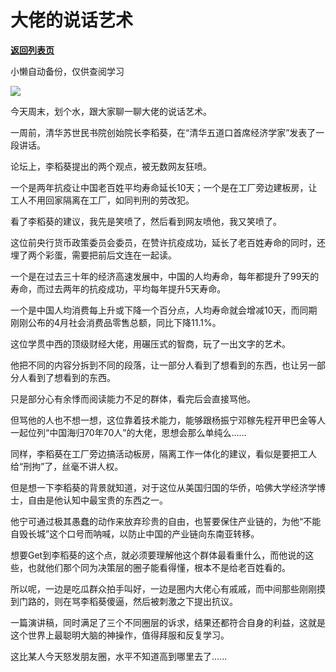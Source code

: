 # 大佬的说话艺术

[**返回列表页**](/gzh/政事堂2019)

小懒自动备份，仅供查阅学习

![](https://mmbiz.qpic.cn/mmbiz_jpg/rxhS23yu8cM3Cz8T5214ZQmbEK7SteMYaUcuua8Cdd8evxI5msprK5P4wRwQsKBaZUnxLlrnoxX4NSzOe09kEQ/640?wx_fmt=jpeg)

  

今天周末，划个水，跟大家聊一聊大佬的说话艺术。

  

一周前，清华苏世民书院创始院长李稻葵，在“清华五道口首席经济学家”发表了一段讲话。

  

论坛上，李稻葵提出的两个观点，被无数网友狂喷。

  

一个是两年抗疫让中国老百姓平均寿命延长10天；一个是在工厂旁边建板房，让工人不用回家隔离在工厂，如同判刑的劳改犯。

  

看了李稻葵的建议，我先是笑喷了，然后看到网友喷他，我又笑喷了。

  

这位前央行货币政策委员会委员，在赞许抗疫成功，延长了老百姓寿命的同时，还埋了两个彩蛋，需要把前后文连在一起读。

  

一个是在过去三十年的经济高速发展中，中国的人均寿命，每年都提升了99天的寿命，而过去两年的抗疫成功，平均每年提升5天寿命。

  

一个是中国人均消费每上升或下降一个百分点，人均寿命就会增减10天，而同期刚刚公布的4月社会消费品零售总额，同比下降11.1%。

  

这位学贯中西的顶级财经大佬，用碾压式的智商，玩了一出文字的艺术。

  

他把不同的内容分拆到不同的段落，让一部分人看到了想看到的东西，也让另一部分人看到了想看到的东西。

  

只是部分心有余悸而阅读能力不足的群体，看完后会直接骂他。  

  

但骂他的人也不想一想，这位靠着技术能力，能够跟杨振宁邓稼先程开甲巴金等人一起位列“中国海归70年70人”的大佬，思想会那么单纯么......  

  

同样，李稻葵在工厂旁边搞活动板房，隔离工作一体化的建议，看似是要把工人给“刑拘”了，丝毫不讲人权。  

  

但是想一下李稻葵的背景就知道，对于这位从美国归国的华侨，哈佛大学经济学博士，自由是他认知中最宝贵的东西之一。

  

他宁可通过极其愚蠢的动作来放弃珍贵的自由，也誓要保住产业链的，为他“不能自毁长城”这个口号而呐喊，以防止中国的产业链向东南亚转移。  

  

想要Get到李稻葵的这个点，就必须要理解他这个群体最看重什么，而他说的这些，也就他们那个同为决策层的圈子能看得懂，根本不是给老百姓看的。

  

所以呢，一边是吃瓜群众拍手叫好，一边是圈内大佬心有戚戚，而中间那些刚刚摸到门路的，则在骂李稻葵傻逼，然后被刺激之下提出抗议。

  

一篇演讲稿，同时满足了三个不同圈层的诉求，结果还都符合自身的利益，这就是这个世界上最聪明大脑的神操作，值得拜服和反复学习。  

  

这比某人今天怒发朋友圈，水平不知道高到哪里去了......  

  

